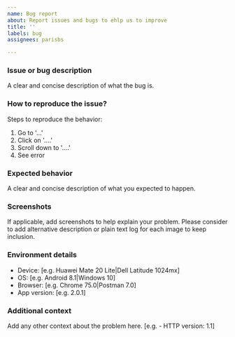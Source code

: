 ```yaml
---
name: Bug report
about: Report issues and bugs to ehlp us to improve
title: ''
labels: bug
assignees: parisbs

---
```


### Issue or bug description
A clear and concise description of what the bug is.

### How to reproduce the issue?
Steps to reproduce the behavior:
1. Go to '...'
2. Click on '....'
3. Scroll down to '....'
4. See error

### Expected behavior
A clear and concise description of what you expected to happen.

### Screenshots
If applicable, add screenshots to help explain your problem. Please consider to add alternative description or plain text log for each image to keep inclusion.

### Environment details
 - Device: [e.g. Huawei Mate 20 Lite|Dell Latitude 1024mx]
 - OS: [e.g. Android 8.1|Windows 10]
 - Browser: [e.g. Chrome 75.0|Postman 7.0]
 - App version: [e.g. 2.0.1]

### Additional context
Add any other context about the problem here.
[e.g. - HTTP version: 1.1]
